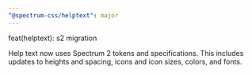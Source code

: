 ```yaml
---
"@spectrum-css/helptext": major
---
```


feat(helptext): s2 migration

Help text now uses Spectrum 2 tokens and specifications. This includes updates to heights and spacing, icons and icon sizes, colors, and fonts.
